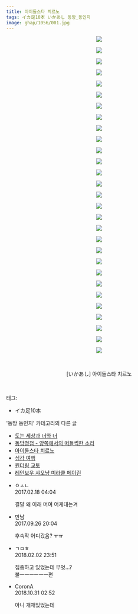 ```yaml
---
title: 아이돌스타 치르노
tags: イカ足10本 いかあし 동방_동인지
image: ghap/1056/001.jpg
---
```

<div class="article">
<p style="text-align: center; clear: none; float: none;"><img src="{{ site.nasurl }}/ghap/1056/001.jpg"/></p>
<p style="text-align: center; clear: none; float: none;"><img src="{{ site.nasurl }}/ghap/1056/002.jpg"/></p>
<p style="text-align: center; clear: none; float: none;"><img src="{{ site.nasurl }}/ghap/1056/003.jpg"/></p>
<p style="text-align: center; clear: none; float: none;"><img src="{{ site.nasurl }}/ghap/1056/004.jpg"/></p>
<p style="text-align: center; clear: none; float: none;"><img src="{{ site.nasurl }}/ghap/1056/005.jpg"/></p>
<p style="text-align: center; clear: none; float: none;"><img src="{{ site.nasurl }}/ghap/1056/006.jpg"/></p>
<p style="text-align: center; clear: none; float: none;"><img src="{{ site.nasurl }}/ghap/1056/007.jpg"/></p>
<p style="text-align: center; clear: none; float: none;"><img src="{{ site.nasurl }}/ghap/1056/008.jpg"/></p>
<p style="text-align: center; clear: none; float: none;"><img src="{{ site.nasurl }}/ghap/1056/009.jpg"/></p>
<p style="text-align: center; clear: none; float: none;"><img src="{{ site.nasurl }}/ghap/1056/010.jpg"/></p>
<p style="text-align: center; clear: none; float: none;"><img src="{{ site.nasurl }}/ghap/1056/011.jpg"/></p>
<p style="text-align: center; clear: none; float: none;"><img src="{{ site.nasurl }}/ghap/1056/012.jpg"/></p>
<p style="text-align: center; clear: none; float: none;"><img src="{{ site.nasurl }}/ghap/1056/013.jpg"/></p>
<p style="text-align: center; clear: none; float: none;"><img src="{{ site.nasurl }}/ghap/1056/014.jpg"/></p>
<p style="text-align: center; clear: none; float: none;"><img src="{{ site.nasurl }}/ghap/1056/015.jpg"/></p>
<p style="text-align: center; clear: none; float: none;"><img src="{{ site.nasurl }}/ghap/1056/016.jpg"/></p>
<p style="text-align: center; clear: none; float: none;"><img src="{{ site.nasurl }}/ghap/1056/017.jpg"/></p>
<p style="text-align: center; clear: none; float: none;"><img src="{{ site.nasurl }}/ghap/1056/018.jpg"/></p>
<p style="text-align: center; clear: none; float: none;"><img src="{{ site.nasurl }}/ghap/1056/019.jpg"/></p>
<p style="text-align: center; clear: none; float: none;"><img src="{{ site.nasurl }}/ghap/1056/020.jpg"/></p>
<p style="text-align: center; clear: none; float: none;"><img src="{{ site.nasurl }}/ghap/1056/021.jpg"/></p>
<p style="text-align: center; clear: none; float: none;"><img src="{{ site.nasurl }}/ghap/1056/022.jpg"/></p>
<p style="text-align: center; clear: none; float: none;"><img src="{{ site.nasurl }}/ghap/1056/023.jpg"/></p>
<p style="text-align: center; clear: none; float: none;"><img src="{{ site.nasurl }}/ghap/1056/024.jpg"/></p>
<p style="text-align: center; clear: none; float: none;"><img src="{{ site.nasurl }}/ghap/1056/025.jpg"/></p>
<p style="text-align: center; clear: none; float: none;"><img src="{{ site.nasurl }}/ghap/1056/026.jpg"/></p>
<p style="text-align: center; clear: none; float: none;"><img src="{{ site.nasurl }}/ghap/1056/027.jpg"/></p>
<p style="text-align: center; clear: none; float: none;"><img src="{{ site.nasurl }}/ghap/1056/028.jpg"/></p>
<p style="text-align: center; clear: none; float: none;"><img src="{{ site.nasurl }}/ghap/1056/029.jpg"/></p>
<p style="text-align: center; clear: none; float: none;"><br/></p>
<p style="text-align: center; clear: none; float: none;">[いかあし] 아이돌스타 치르노</p>
<p><br/></p>
</div><div class="tagTrail">
<p>태그: </p>
<ul>
<li>イカ足10本</li>
</ul>
</div><div class="another">
<p>'동방 동인지' 카테고리의 다른 글</p>
<ul>
<li><a href="/2016-07-24-ghap_1058">도는 세상과 너와 너</a></li>
<li><a href="/2016-07-24-ghap_1057">동방청첩 - 양쪽에서의 떠들썩한 소리</a></li>
<li><a href="/2016-07-24-ghap_1056">아이돌스타 치르노</a></li>
<li><a href="/2016-07-24-ghap_1054">심감 여행</a></li>
<li><a href="/2016-07-24-ghap_1052">원더링 교토</a></li>
<li><a href="/2016-07-24-ghap_1050">레인보우 샤오냥 미라클 메이린</a></li>
</ul>
</div><div class="cb_module cb_fluid">
<div class="cb_wrt cb_profile">
<div class="comment">
<ul>
<li class="cb_thumb_off" id="comment14918143">
<div class="cb_comment_area">
<div class="cb_info_area">
<div class="cb_section">
<span class="cb_nick_name">ㅇㅅㄴ</span>
</div>
<div class="cb_section">
<span class="cb_date">2017.02.18 04:04 </span>
</div>
</div>
<div class="cb_dsc_comment">
<p class="cb_dsc">
											결말 왜 이래 머여 어케대는겨 
										</p>
</div>
</div></li>
<li class="cb_thumb_off" id="comment15091072">
<div class="cb_comment_area">
<div class="cb_info_area">
<div class="cb_section">
<span class="cb_nick_name">만남</span>
</div>
<div class="cb_section">
<span class="cb_date">2017.09.26 20:04 </span>
</div>
</div>
<div class="cb_dsc_comment">
<p class="cb_dsc">
											후속작 어디갔음? ㅠㅠ
										</p>
</div>
</div></li>
<li class="cb_thumb_off" id="comment15190551">
<div class="cb_comment_area">
<div class="cb_info_area">
<div class="cb_section">
<span class="cb_nick_name">ㄱㅁㅎ</span>
</div>
<div class="cb_section">
<span class="cb_date">2018.02.02 23:51 </span>
</div>
</div>
<div class="cb_dsc_comment">
<p class="cb_dsc">
											집중하고 있었는데 무엇...?<br/>
불ㅡㅡㅡㅡㅡㅡ편
										</p>
</div>
</div></li>
<li class="cb_thumb_off" id="comment15365342">
<div class="cb_comment_area">
<div class="cb_info_area">
<div class="cb_section">
<span class="cb_nick_name">CoronA</span>
</div>
<div class="cb_section">
<span class="cb_date">2018.10.31 02:52 </span>
</div>
</div>
<div class="cb_dsc_comment">
<p class="cb_dsc">
											아니 개재밌었는데
										</p>
</div>
</div></li>
</ul>
</div>
</div><!-- commentList close -->
</div>